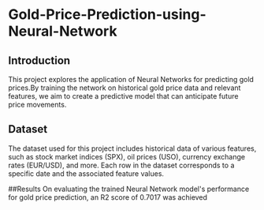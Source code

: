 # Gold-Price-Prediction-using-Neural-Network

## Introduction
This project explores the application of Neural Networks for predicting gold prices.By training the network on historical gold price data and relevant features, we aim to create a predictive model that can anticipate future price movements.

## Dataset
The dataset used for this project includes historical data of various features, such as stock market indices (SPX), oil prices (USO), currency exchange rates (EUR/USD), and more. Each row in the dataset corresponds to a specific date and the associated feature values.

##Results
On evaluating the trained Neural Network model's performance for gold price prediction, an R2 score of 0.7017 was achieved
